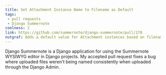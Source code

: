 ```yaml
---
title: Set Attachment Instance Name to Filename as Default
tags: 
 - pull requests
 - Django Summernote
coolness: 2
link: https://github.com/summernote/django-summernote/pull/178
nutgraf: Adds a default value for Attachment instances based on filename when using the Django Admin app.
---
```


Django Summernote is a Django application for using the Summernote WYSIWYG editor in Django projects. My accepted pull request fixes a bug where uploaded files weren't being named consistently when uploaded through the Django Admin.